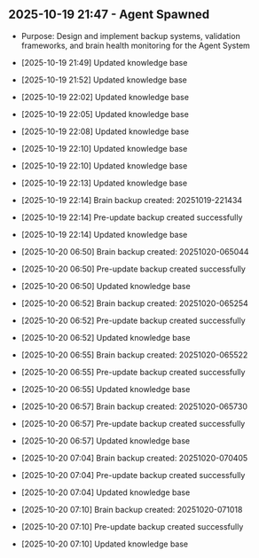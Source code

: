 ﻿## 2025-10-19 21:47 - Agent Spawned
- Purpose: Design and implement backup systems, validation frameworks, and brain health monitoring for the Agent System

- [2025-10-19 21:49] Updated knowledge base
- [2025-10-19 21:52] Updated knowledge base
- [2025-10-19 22:02] Updated knowledge base
- [2025-10-19 22:05] Updated knowledge base
- [2025-10-19 22:08] Updated knowledge base
- [2025-10-19 22:10] Updated knowledge base
- [2025-10-19 22:10] Updated knowledge base
- [2025-10-19 22:13] Updated knowledge base
- [2025-10-19 22:14] Brain backup created: 20251019-221434
- [2025-10-19 22:14] Pre-update backup created successfully
- [2025-10-19 22:14] Updated knowledge base
- [2025-10-20 06:50] Brain backup created: 20251020-065044
- [2025-10-20 06:50] Pre-update backup created successfully
- [2025-10-20 06:50] Updated knowledge base
- [2025-10-20 06:52] Brain backup created: 20251020-065254
- [2025-10-20 06:52] Pre-update backup created successfully
- [2025-10-20 06:52] Updated knowledge base
- [2025-10-20 06:55] Brain backup created: 20251020-065522
- [2025-10-20 06:55] Pre-update backup created successfully
- [2025-10-20 06:55] Updated knowledge base
- [2025-10-20 06:57] Brain backup created: 20251020-065730
- [2025-10-20 06:57] Pre-update backup created successfully
- [2025-10-20 06:57] Updated knowledge base
- [2025-10-20 07:04] Brain backup created: 20251020-070405
- [2025-10-20 07:04] Pre-update backup created successfully
- [2025-10-20 07:04] Updated knowledge base
- [2025-10-20 07:10] Brain backup created: 20251020-071018
- [2025-10-20 07:10] Pre-update backup created successfully
- [2025-10-20 07:10] Updated knowledge base

